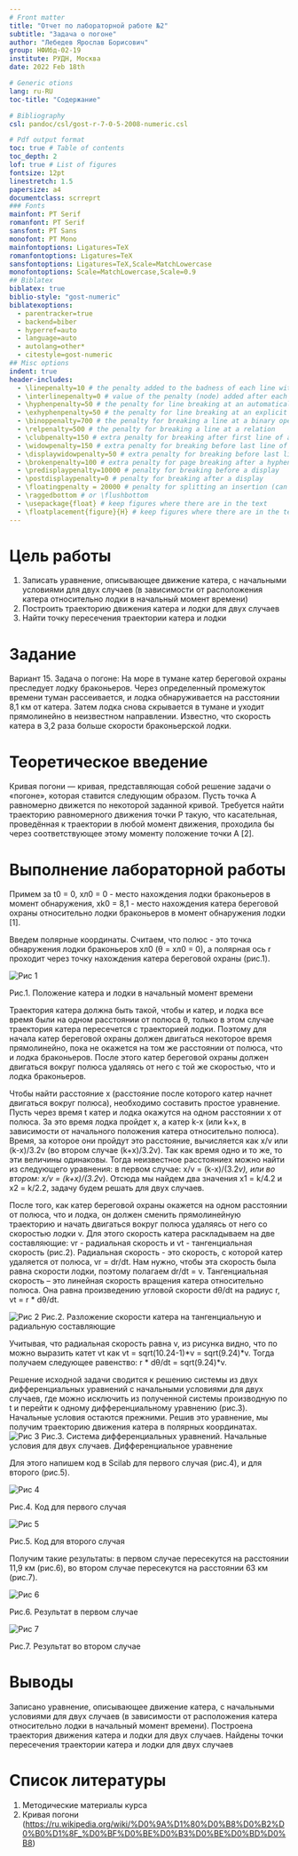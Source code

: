 ```yaml
---
# Front matter
title: "Отчет по лабораторной работе №2"
subtitle: "Задача о погоне"
author: "Лебедев Ярослав Борисович"
group: НФИбд-02-19
institute: РУДН, Москва
date: 2022 Feb 18th

# Generic otions
lang: ru-RU
toc-title: "Содержание"

# Bibliography
csl: pandoc/csl/gost-r-7-0-5-2008-numeric.csl

# Pdf output format
toc: true # Table of contents
toc_depth: 2
lof: true # List of figures
fontsize: 12pt
linestretch: 1.5
papersize: a4
documentclass: scrreprt
### Fonts
mainfont: PT Serif
romanfont: PT Serif
sansfont: PT Sans
monofont: PT Mono
mainfontoptions: Ligatures=TeX
romanfontoptions: Ligatures=TeX
sansfontoptions: Ligatures=TeX,Scale=MatchLowercase
monofontoptions: Scale=MatchLowercase,Scale=0.9
## Biblatex
biblatex: true
biblio-style: "gost-numeric"
biblatexoptions:
  - parentracker=true
  - backend=biber
  - hyperref=auto
  - language=auto
  - autolang=other*
  - citestyle=gost-numeric
## Misc options
indent: true
header-includes:
  - \linepenalty=10 # the penalty added to the badness of each line within a paragraph (no associated penalty node) Increasing the value makes tex try to have fewer lines in the paragraph.
  - \interlinepenalty=0 # value of the penalty (node) added after each line of a paragraph.
  - \hyphenpenalty=50 # the penalty for line breaking at an automatically inserted hyphen
  - \exhyphenpenalty=50 # the penalty for line breaking at an explicit hyphen
  - \binoppenalty=700 # the penalty for breaking a line at a binary operator
  - \relpenalty=500 # the penalty for breaking a line at a relation
  - \clubpenalty=150 # extra penalty for breaking after first line of a paragraph
  - \widowpenalty=150 # extra penalty for breaking before last line of a paragraph
  - \displaywidowpenalty=50 # extra penalty for breaking before last line before a display math
  - \brokenpenalty=100 # extra penalty for page breaking after a hyphenated line
  - \predisplaypenalty=10000 # penalty for breaking before a display
  - \postdisplaypenalty=0 # penalty for breaking after a display
  - \floatingpenalty = 20000 # penalty for splitting an insertion (can only be split footnote in standard LaTeX)
  - \raggedbottom # or \flushbottom
  - \usepackage{float} # keep figures where there are in the text
  - \floatplacement{figure}{H} # keep figures where there are in the text
---
```

# Цель работы
1. Записать уравнение, описывающее движение катера, с начальными условиями для двух случаев (в зависимости от расположения катера относительно лодки в начальный момент времени)
2. Построить траекторию движения катера и лодки для двух случаев
3. Найти точку пересечения траектории катера и лодки

# Задание
Вариант 15. Задача о погоне: На море в тумане катер береговой охраны преследует лодку браконьеров. Через определенный промежуток времени туман рассеивается, и лодка обнаруживается на расстоянии 8,1 км от катера. Затем лодка снова скрывается в тумане и уходит прямолинейно в неизвестном направлении. Известно, что скорость катера в 3,2 раза больше скорости браконьерской лодки. 

# Теоретическое введение
Кривая погони — кривая, представляющая собой решение задачи о «погоне», которая ставится следующим образом. Пусть точка A равномерно движется по некоторой заданной кривой. Требуется найти траекторию равномерного движения точки P такую, что касательная, проведённая к траектории в любой момент движения, проходила бы через соответствующее этому моменту положение точки A [2]. 

# Выполнение лабораторной работы
Примем за t0 = 0, xл0 = 0 - место нахождения лодки браконьеров в момент обнаружения, xk0 = 8,1 - место нахождения катера береговой охраны относительно лодки браконьеров в момент обнаружения лодки [1].

Введем полярные координаты. Считаем, что полюс - это точка обнаружения лодки браконьеров xл0 (θ = xл0 = 0), а полярная ось r проходит через точку нахождения катера береговой охраны (рис.1).

![Рис 1](images/1.jpg)

Рис.1. Положение катера и лодки в начальный момент времени

Траектория катера должна быть такой, чтобы и катер, и лодка все время были на одном расстоянии от полюса θ, только в этом случае траектория катера пересечется с траекторией лодки. Поэтому для начала катер береговой охраны должен двигаться некоторое время прямолинейно, пока не окажется на том же расстоянии от полюса, что и лодка браконьеров. После этого катер береговой охраны должен двигаться вокруг полюса удаляясь от него с той же скоростью, что и лодка браконьеров.

Чтобы найти расстояние x (расстояние после которого катер начнет двигаться вокруг полюса), необходимо составить простое уравнение. Пусть через время t катер и лодка окажутся на одном расстоянии x от полюса. За это время лодка пройдет x, а катер k-x (или k+x, в зависимости от начального положения катера относительно полюса). Время, за которое они пройдут это расстояние, вычисляется как x/v или (k-x)/3.2v (во втором случае (k+x)/3.2v). Так как время одно и то же, то эти величины одинаковы. Тогда неизвестное расстояниеx можно найти из следующего уравнения:
в первом случае: x/v = (k-x)/(3.2*v), или во втором: x/v = (k+x)/(3.2*v). Отсюда мы найдем два значения x1 = k/4.2 и x2 = k/2.2, задачу будем решать для двух случаев.

После того, как катер береговой охраны окажется на одном расстоянии от полюса, что и лодка, он должен сменить прямолинейную траекторию и начать двигаться вокруг полюса удаляясь от него со скоростью лодки v. Для этого скорость катера раскладываем на две составляющие: vr - радиальная скорость и vt  - тангенциальная скорость (рис.2). Радиальная скорость - это скорость, с которой катер удаляется от полюса, vr = dr/dt. Нам нужно, чтобы эта скорость была равна скорости лодки, поэтому полагаем dr/dt = v. Тангенциальная скорость – это линейная скорость вращения катера относительно полюса. Она равна произведению угловой скорости dθ/dt на радиус r, vt = r * dθ/dt.

![Рис 2](images/2.jpg)
Рис.2. Разложение скорости катера на тангенциальную и радиальную составляющие

Учитывая, что радиальная скорость равна v, из рисунка видно, что по можно выразить катет vt как vt = sqrt(10.24-1)*v = sqrt(9.24)*v. 
Тогда получаем следующее равенство: r * dθ/dt = sqrt(9.24)*v.

Решение исходной задачи сводится к решению системы из двух дифференциальных уравнений с начальными условиями для двух случаев, где можно исключить из полученной системы производную по t и перейти к одному дифференциальному уравнению (рис.3). Начальные условия остаются прежними. Решив это уравнение, мы получим траекторию движения катера в полярных координатах.
![Рис 3](images/3.jpg)
Рис.3. Система дифференциальных уравнений. Начальные условия для двух случаев. Дифференциальное уравнение

Для этого напишем код в Scilab для первого случая (рис.4), и для второго (рис.5).

![Рис 4](images/4.jpg)

Рис.4. Код для первого случая

![Рис 5](images/5.jpg)

Рис.5. Код для второго случая
    
Получим такие результаты: в первом случае пересекутся на расстоянии 11,9 км (рис.6), во втором случае пересекутся на расстоянии 63 км (рис.7).

![Рис 6](images/6.jpg)

Рис.6. Результат в первом случае

![Рис 7](images/7.jpg)

Рис.7. Результат во втором случае

# Выводы
Записано уравнение, описывающее движение катера, с начальными условиями для двух случаев (в зависимости от расположения катера относительно лодки в начальный момент времени). Построена траектория движения катера и лодки для двух случаев. Найдены точки пересечения траектории катера и лодки для двух случаев

# Список литературы
1. Методические материалы курса
2. Кривая погони (<https://ru.wikipedia.org/wiki/%D0%9A%D1%80%D0%B8%D0%B2%D0%B0%D1%8F_%D0%BF%D0%BE%D0%B3%D0%BE%D0%BD%D0%B8>)
